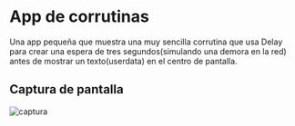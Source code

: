 <h1>App de corrutinas</h1>
<p>Una app pequeña que muestra una muy sencilla corrutina que usa Delay para crear una espera de tres segundos(simulando una demora en la red) antes de mostrar un texto(userdata) en el centro de pantalla.</p>
<h2>Captura de pantalla</h2>

![captura](https://github.com/user-attachments/assets/3c38dc7a-5795-405f-bafa-24b29ae5d377)

